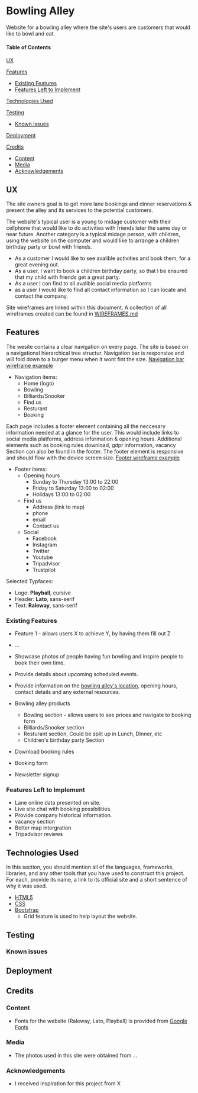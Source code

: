 # Bowling Alley

Website for a bowling alley where the site's users are customers that would like to bowl and eat.

#### Table of Contents

[UX](#ux)

[Features](#features)

- [Existing Features](#existing-features)
- [Features Left to Implement](#features-left-to-implement)

[Technologies Used](#technologies-used)

[Testing](#testing)

- [Known issues](#known-issues)

[Deployment](#deployment)

[Credits](#credits)

- [Content](#content)
- [Media](#media)
- [Acknowledgements](#acknowledgements)

## UX

The site owners goal is to get more lane bookings and dinner reservations & present the alley and its services to the potential customers.

The website's typical user is a young to midage customer with their cellphone that would like to do activities with friends later the same day or near future.
Another category is a typical midage person, with children, using the website on the computer and would like to arrange a children birthday party or bowl with friends.

- As a customer I would like to see avalible activities and book them, for a great evening out.
- As a user, I want to book a children birthday party, so that I be ensured that my child with friends get a great party.
- As a user I can find to all avalible social media platforms
- as a user I would like to find all contact information so I can locate and contact the company.

Site wireframes are linked within this document.
A collection of all wireframes created can be found in [WIREFRAMES.md](WIREFRAMES.md)

## Features

The wesite contains a clear navigation on every page.
The site is based on a navigational hierarchical tree structur.
Navigation bar is responsive and will fold down to a burger menu when it wont fint the size.
[Navigation bar wireframe example](docs/wireframes/wf-navigation.png)

- Navigation items:
  - Home (logo)
  - Bowling
  - Billiards/Snooker
  - Find us
  - Resturant
  - Booking

Each page includes a footer element containing all the neccesary information needed at a glance for the user. This would include links to social media platforms, address information & opening hours.
Additional elements such as booking rules download, gdpr information, vacancy Section can also be found in the footer.
The footer element is responsive and should flow with the device screen size.
[Footer wireframe example](docs/wireframes/wf-footer.png)

- Footer items:
  - Opening hours
    - Sunday to Thursday 13:00 to 22:00
    - Friday to Saturday 13:00 to 02:00
    - Holidays 13:00 to 02:00
  - Find us
    - Address (link to map)
    - phone
    - email
    - Contact us
  - Social
    - Facebook
    - Instagram
    - Twitter
    - Youtube
    - Tripadvisor
    - Trustpilot

Selected Typfaces:

- Logo: **Playball**, cursive
- Header: **Lato**, sans-serif
- Text: **Raleway**, sans-serif

### Existing Features

- Feature 1 - allows users X to achieve Y, by having them fill out Z
- ...

- Showcase photos of people having fun bowling and inspire people to book their own time.
- Provide details about upcoming scheduled events.
- Provide information on the [bowling alley's location](https://www.google.com/maps/place/Radiator+Spring+Gas/@35.529041,-113.2315159,763m/data=!3m1!1e3!4m8!1m2!2m1!1sradiator+springs!3m4!1s0x0:0x2fdf6e3aedfaf45d!8m2!3d35.528886!4d-113.2313894), opening hours, contact details and any external resources.
- Bowling alley products
  - Bowling section - allows users to see prices and navigate to booking form
  - Billiards/Snooker section
  - Resturant section, Could be split up in Lunch, Dinner, etc
  - Children's birthday party Section
- Download booking rules
- Booking form
- Newsletter signup

### Features Left to Implement

- Lane online data presented on site.
- Live site chat with booking possibilities.
- Provide company historical information.
- vacancy section
- Better map intergration
- Tripadvisor reviews

## Technologies Used

In this section, you should mention all of the languages, frameworks, libraries, and any other tools that you have used to construct this project. For each, provide its name, a link to its official site and a short sentence of why it was used.

- [HTML5]()
- [CSS]()
- [Bootstrap]()
  - Grid feature is used to help layout the website.

## Testing

### Known issues

## Deployment
## Credits

### Content

- Fonts for the website (Raleway, Lato, Playball) is provided from [Google Fonts](https://fonts.google.com/)
### Media

- The photos used in this site were obtained from ...

### Acknowledgements

- I received inspiration for this project from X
